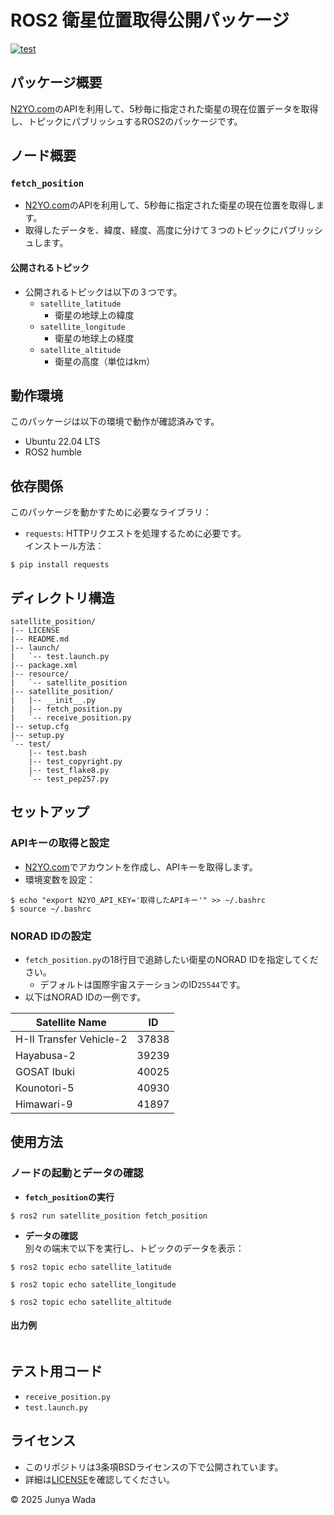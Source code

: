 # ROS2 衛星位置取得公開パッケージ
[![test](https://github.com/JEISU20xx/satellite_position/actions/workflows/test.yml/badge.svg)](https://github.com/JEISU20xx/satellite_position/actions/workflows/test.yml)  
## パッケージ概要
[N2YO.com](https://www.n2yo.com/)のAPIを利用して、5秒毎に指定された衛星の現在位置データを取得し、トピックにパブリッシュするROS2のパッケージです。
## ノード概要
### `fetch_position`
- [N2YO.com](https://www.n2yo.com/)のAPIを利用して、5秒毎に指定された衛星の現在位置を取得します。
- 取得したデータを、緯度、経度、高度に分けて３つのトピックにパブリッシュします。
#### 公開されるトピック
- 公開されるトピックは以下の３つです。
  - `satellite_latitude`
    - 衛星の地球上の緯度
  - `satellite_longitude`
    - 衛星の地球上の経度
  - `satellite_altitude`
    - 衛星の高度（単位はkm）


## 動作環境
このパッケージは以下の環境で動作が確認済みです。
- Ubuntu 22.04 LTS
- ROS2 humble
## 依存関係
このパッケージを動かすために必要なライブラリ：
- `requests`: HTTPリクエストを処理するために必要です。  
インストール方法：
```
$ pip install requests
```
## ディレクトリ構造
```
satellite_position/
|-- LICENSE
|-- README.md
|-- launch/
|   `-- test.launch.py
|-- package.xml
|-- resource/
|   `-- satellite_position
|-- satellite_position/
|   |-- __init__.py
|   |-- fetch_position.py
|   `-- receive_position.py
|-- setup.cfg
|-- setup.py
`-- test/
    |-- test.bash
    |-- test_copyright.py
    |-- test_flake8.py
    `-- test_pep257.py
```
## セットアップ
### APIキーの取得と設定
- [N2YO.com](https://www.n2yo.com/)でアカウントを作成し、APIキーを取得します。
- 環境変数を設定：
```
$ echo "export N2YO_API_KEY='取得したAPIキー'" >> ~/.bashrc
$ source ~/.bashrc
```
### NORAD IDの設定
- `fetch_position.py`の18行目で追跡したい衛星のNORAD IDを指定してください。
  - デフォルトは国際宇宙ステーションのID`25544`です。  
- 以下はNORAD IDの一例です。

| Satellite Name          | ID |
|-------------------------|---------|
| H-II Transfer Vehicle-2 | 37838    |
| Hayabusa-2              | 39239    |
| GOSAT Ibuki             | 40025    |
| Kounotori-5             | 40930    |
| Himawari-9              | 41897    |

## 使用方法
### ノードの起動とデータの確認
- **`fetch_position`の実行**  
```
$ ros2 run satellite_position fetch_position
```
- **データの確認**  
別々の端末で以下を実行し、トピックのデータを表示：
```
$ ros2 topic echo satellite_latitude
```
```
$ ros2 topic echo satellite_longitude
```
```
$ ros2 topic echo satellite_altitude
```
#### 出力例
```

```
## テスト用コード
- `receive_position.py`
- `test.launch.py`
## ライセンス
- このリポジトリは3条項BSDライセンスの下で公開されています。
- 詳細は[LICENSE](https://github.com/JEISU20xx/satellite_position/blob/master/LICENSE)を確認してください。  
  
© 2025 Junya Wada
